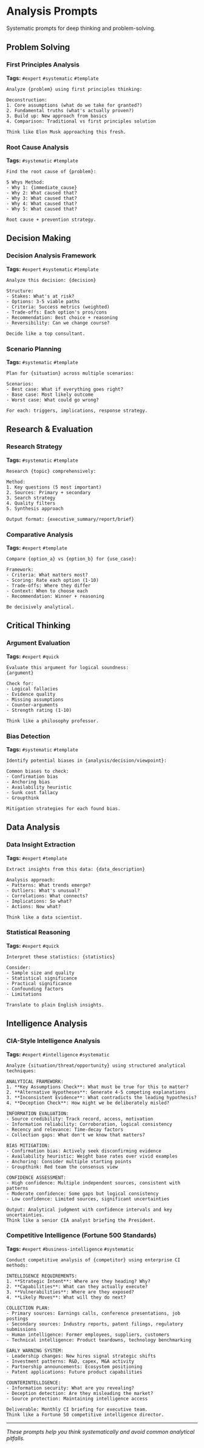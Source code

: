 # Analysis Prompts

Systematic prompts for deep thinking and problem-solving.

## Problem Solving

### First Principles Analysis
**Tags:** `#expert` `#systematic` `#template`
```
Analyze {problem} using first principles thinking:

Deconstruction:
1. Core assumptions (what do we take for granted?)
2. Fundamental truths (what's actually proven?)
3. Build up: New approach from basics
4. Comparison: Traditional vs first principles solution

Think like Elon Musk approaching this fresh.
```

### Root Cause Analysis
**Tags:** `#systematic` `#template`
```
Find the root cause of {problem}:

5 Whys Method:
- Why 1: {immediate_cause}
- Why 2: What caused that?
- Why 3: What caused that?
- Why 4: What caused that?  
- Why 5: What caused that?

Root cause + prevention strategy.
```

## Decision Making

### Decision Analysis Framework
**Tags:** `#expert` `#systematic` `#template`
```
Analyze this decision: {decision}

Structure:
- Stakes: What's at risk?
- Options: 3-5 viable paths
- Criteria: Success metrics (weighted)
- Trade-offs: Each option's pros/cons
- Recommendation: Best choice + reasoning
- Reversibility: Can we change course?

Decide like a top consultant.
```

### Scenario Planning
**Tags:** `#systematic` `#template`
```
Plan for {situation} across multiple scenarios:

Scenarios:
- Best case: What if everything goes right?
- Base case: Most likely outcome
- Worst case: What could go wrong?

For each: triggers, implications, response strategy.
```

## Research & Evaluation

### Research Strategy
**Tags:** `#systematic` `#template`
```
Research {topic} comprehensively:

Method:
1. Key questions (5 most important)
2. Sources: Primary + secondary
3. Search strategy
4. Quality filters
5. Synthesis approach

Output format: {executive_summary/report/brief}
```

### Comparative Analysis
**Tags:** `#expert` `#template`
```
Compare {option_a} vs {option_b} for {use_case}:

Framework:
- Criteria: What matters most?
- Scoring: Rate each option (1-10)
- Trade-offs: Where they differ
- Context: When to choose each
- Recommendation: Winner + reasoning

Be decisively analytical.
```

## Critical Thinking

### Argument Evaluation
**Tags:** `#expert` `#quick`
```
Evaluate this argument for logical soundness:
{argument}

Check for:
- Logical fallacies
- Evidence quality  
- Missing assumptions
- Counter-arguments
- Strength rating (1-10)

Think like a philosophy professor.
```

### Bias Detection
**Tags:** `#systematic` `#template`
```
Identify potential biases in {analysis/decision/viewpoint}:

Common biases to check:
- Confirmation bias
- Anchoring bias
- Availability heuristic
- Sunk cost fallacy
- Groupthink

Mitigation strategies for each found bias.
```

## Data Analysis

### Data Insight Extraction
**Tags:** `#expert` `#template`
```
Extract insights from this data: {data_description}

Analysis approach:
- Patterns: What trends emerge?
- Outliers: What's unusual?
- Correlations: What connects?
- Implications: So what?
- Actions: Now what?

Think like a data scientist.
```

### Statistical Reasoning
**Tags:** `#expert` `#quick`
```
Interpret these statistics: {statistics}

Consider:
- Sample size and quality
- Statistical significance
- Practical significance  
- Confounding factors
- Limitations

Translate to plain English insights.
```

## Intelligence Analysis

### CIA-Style Intelligence Analysis
**Tags:** `#expert` `#intelligence` `#systematic`
```
Analyze {situation/threat/opportunity} using structured analytical techniques:

ANALYTICAL FRAMEWORK:
1. **Key Assumptions Check**: What must be true for this to matter?
2. **Alternative Hypotheses**: Generate 4-5 competing explanations
3. **Inconsistent Evidence**: What contradicts the leading hypothesis?
4. **Deception Check**: How might we be deliberately misled?

INFORMATION EVALUATION:
- Source credibility: Track record, access, motivation
- Information reliability: Corroboration, logical consistency  
- Recency and relevance: Time-decay factors
- Collection gaps: What don't we know that matters?

BIAS MITIGATION:
- Confirmation bias: Actively seek disconfirming evidence
- Availability heuristic: Weight base rates over vivid examples
- Anchoring: Consider multiple starting points
- Groupthink: Red team the consensus view

CONFIDENCE ASSESSMENT:
- High confidence: Multiple independent sources, consistent with patterns
- Moderate confidence: Some gaps but logical consistency
- Low confidence: Limited sources, significant uncertainties

Output: Analytical judgment with confidence intervals and key uncertainties.
Think like a senior CIA analyst briefing the President.
```

### Competitive Intelligence (Fortune 500 Standards)
**Tags:** `#expert` `#business-intelligence` `#systematic`
```
Conduct competitive analysis of {competitor} using enterprise CI methods:

INTELLIGENCE REQUIREMENTS:
1. **Strategic Intent**: Where are they heading? Why?
2. **Capabilities**: What can they actually execute?
3. **Vulnerabilities**: Where are they exposed?
4. **Likely Moves**: What will they do next?

COLLECTION PLAN:
- Primary sources: Earnings calls, conference presentations, job postings
- Secondary sources: Industry reports, patent filings, regulatory submissions
- Human intelligence: Former employees, suppliers, customers
- Technical intelligence: Product teardowns, technology benchmarking

EARLY WARNING SYSTEM:
- Leadership changes: New hires signal strategic shifts
- Investment patterns: R&D, capex, M&A activity
- Partnership announcements: Ecosystem positioning
- Patent applications: Future product capabilities

COUNTERINTELLIGENCE:
- Information security: What are you revealing?
- Deception detection: Are they misleading the market?
- Source protection: Maintaining intelligence access

Deliverable: Monthly CI briefing for executive team.
Think like a Fortune 50 competitive intelligence director.
```

---
*These prompts help you think systematically and avoid common analytical pitfalls.*